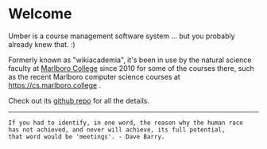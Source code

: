 Welcome
=======

Umber is a course management software system ... but you probably already knew that. :)

Formerly known as "wikiacademia", it's been in use by the natural science faculty at <a href="https://www.marlboro.edu">Marlboro College</a> since 2010 for some of the courses there, such as the recent Marlboro computer science courses at <a href="https://cs.marlboro.college">https://cs.marlboro.college</a> .

Check out its <a href="https://github.com/jimmahoney/umber">github repo</a> for all the details.

------

    If you had to identify, in one word, the reason why the human race 
    has not achieved, and never will achieve, its full potential, 
    that word would be 'meetings'. - Dave Barry.



